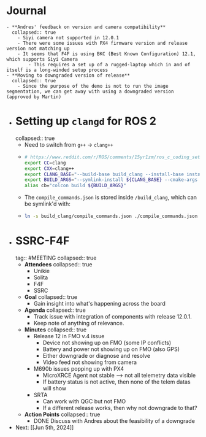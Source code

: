# Journal
	- **Andres' feedback on version and camera compatibility**
	  collapsed:: true
		- Siyi camera not supported in 12.0.1
		- There were some issues with PX4 firmware version and release version not matching up
		- It seems that F4F is using BKC (Best Known Configuration) 12.1, which supports Siyi Camera
			- This requires a set up of a rugged-laptop which in and of itself is a long-winded setup process
	- **Moving to downgraded version of release**
	  collapsed:: true
		- Since the purpose of the demo is not to run the image segmentation, we can get away with using a downgraded version (approved by Martin)
- # Setting up `clangd` for ROS 2
  collapsed:: true
	- Need to switch from `g++` -> `clang++`
	- ```bash
	  # https://www.reddit.com/r/ROS/comments/15yr1zm/ros_c_coding_setup/
	  export CC=clang
	  export CXX=clang++
	  export CLANG_BASE="--build-base build_clang --install-base install_clang"
	  export BUILD_ARGS="--symlink-install ${CLANG_BASE} --cmake-args -DCMAKE_EXPORT_COMPILE_COMMANDS=ON"
	  alias cb="colcon build ${BUILD_ARGS}"
	  ```
	- The `compile_commands.json` is stored inside `/build_clang`, which can be symlink'd with:
	- ```bash
	  ln -s build_clang/compile_commands.json ./compile_commands.json
	  ```
- # SSRC-F4F
  tag:: #MEETING
  collapsed:: true
	- **Attendees**
	  collapsed:: true
		- Unikie
		- Solita
		- F4F
		- SSRC
	- **Goal**
	  collapsed:: true
		- Gain insight into what's happening across the board
	- **Agenda**
	  collapsed:: true
		- Track issue with integration of components with release 12.0.1.
		- Keep note of anything of relevance.
	- **Minutes**
	  collapsed:: true
		- Release 12 in FMO v.4 issue
			- Device not showing up on FMO (some IP conflicts)
			- Battery and power not showing up on FMO (also GPS)
			- Either downgrade or diagnose and resolve
			- Video feed not showing from camera
		- M690b issues popping up with PX4
			- MicroXRCE Agent not stable --> not all telemetry data visible
			- If battery status is not active, then none of the telem datas will show
		- SRTA
			- Can work with QGC but not FMO
			- If a different release works, then why not downgrade to that?
	- **Action Points**
	  collapsed:: true
		- DONE Discuss with Andres about the feasibility of a downgrade
- Next: [[Jun 5th, 2024]]